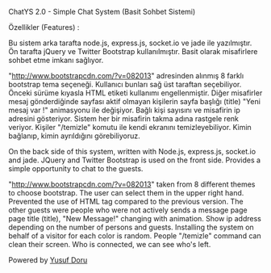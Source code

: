 ChatYS 2.0 - Simple Chat System (Basit Sohbet Sistemi)

Özellikler (Features) : 

Bu sistem arka tarafta node.js, express.js, socket.io ve jade ile yazılmıştır. Ön tarafta jQuery ve Twitter Bootstrap kullanılmıştır. Basit olarak misafirlere sohbet etme imkanı sağlıyor.

"http://www.bootstrapcdn.com/?v=082013" adresinden alınmış 8 farklı bootstrap tema seçeneği. Kullanıcı bunları sağ üst taraftan seçebiliyor.
Önceki sürüme kıyasla HTML etiketi kullanımı engellenmiştir.
Diğer misafirler mesaj gönderdiğinde sayfası aktif olmayan kişilerin sayfa başlığı (title) "Yeni mesaj var !" animasyonu ile değişiyor.
Bağlı kişi sayısını ve misafirin ip adresini gösteriyor.
Sistem her bir misafirin takma adına rastgele renk veriyor.
Kişiler "/temizle" komutu ile kendi ekranını temizleyebiliyor.
Kimin bağlanıp, kimin ayrıldığını görebiliyoruz.


On the back side of this system, written with  Node.js, express.js, socket.io and jade. JQuery and Twitter Bootstrap is used on the front side. Provides a simple opportunity to chat to the guests.

"http://www.bootstrapcdn.com/?v=082013" taken from 8 different themes to choose bootstrap. The user can select them in the upper right hand.
Prevented the use of HTML tag compared to the previous version.
The other guests were people who were not actively sends a message page page title (title), "New Message!" changing with animation.
Show ip address depending on the number of persons and guests.
Installing the system on behalf of a visitor for each color is random.
People "/temizle" command can clean their screen.
Who is connected, we can see who's left.


Powered by <a href="http://www.yusufdoru.com">Yusuf Doru</a>